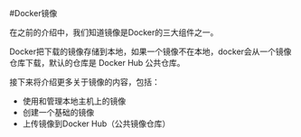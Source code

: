 #Docker镜像

在之前的介绍中，我们知道镜像是Docker的三大组件之一。

Docker把下载的镜像存储到本地，如果一个镜像不在本地，docker会从一个镜像仓库下载，默认的仓库是 Docker Hub 公共仓库。

接下来将介绍更多关于镜像的内容，包括：
* 使用和管理本地主机上的镜像
* 创建一个基础的镜像
* 上传镜像到Docker Hub（公共镜像仓库）
